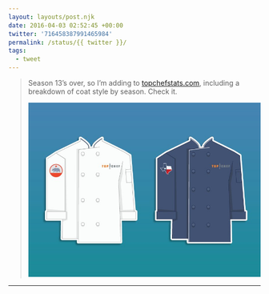 ```yaml
---
layout: layouts/post.njk
date: 2016-04-03 02:52:45 +00:00
twitter: '716458387991465984'
permalink: /status/{{ twitter }}/
tags: 
  - tweet
---
```


> Season 13’s over, so I’m adding to [topchefstats.com](https://topchefstats.com), including a breakdown of coat style by season. Check it. 
> 
> ![illustrations of two Top Chef coats, one white and white dark blue](/img/716458387991465984-CfFfG1SVIAImY2D.jpg)

---

